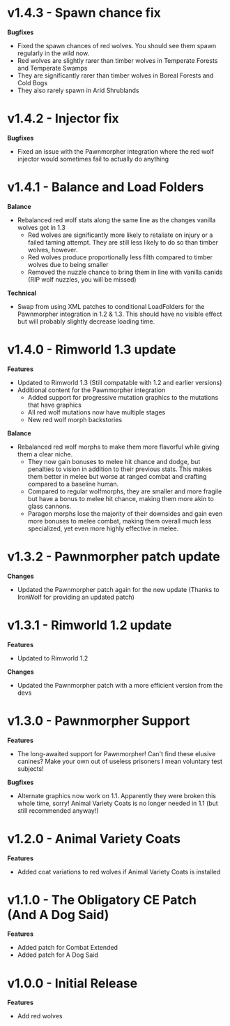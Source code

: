 # v1.4.3 - Spawn chance fix
**Bugfixes**
- Fixed the spawn chances of red wolves.  You should see them spawn regularly in the wild now.
- Red wolves are slightly rarer than timber wolves in Temperate Forests and Temperate Swamps
- They are significantly rarer than timber wolves in Boreal Forests and Cold Bogs
- They also rarely spawn in Arid Shrublands


# v1.4.2 - Injector fix
**Bugfixes**
- Fixed an issue with the Pawnmorpher integration where the red wolf injector would sometimes fail to actually do anything


# v1.4.1 - Balance and Load Folders
**Balance**
- Rebalanced red wolf stats along the same line as the changes vanilla wolves got in 1.3
  - Red wolves are significantly more likely to retaliate on injury or a failed taming attempt.  They are still less likely to do so than timber wolves, however.
  - Red wolves produce proportionally less filth compared to timber wolves due to being smaller
  - Removed the nuzzle chance to bring them in line with vanilla canids (RIP wolf nuzzles, you will be missed)

**Technical**
- Swap from using XML patches to conditional LoadFolders for the Pawnmorpher integration in 1.2 & 1.3.  This should have no visible effect but will probably slightly decrease loading time.


# v1.4.0 - Rimworld 1.3 update
**Features**
- Updated to Rimworld 1.3 (Still compatable with 1.2 and earlier versions)
- Additional content for the Pawnmorpher integration
  - Added support for progressive mutation graphics to the mutations that have graphics
  - All red wolf mutations now have multiple stages
  - New red wolf morph backstories
  
**Balance**
- Rebalanced red wolf morphs to make them more flavorful while giving them a clear niche.
  - They now gain bonuses to melee hit chance and dodge, but penalties to vision in addition to their previous stats.  This makes them better in melee but worse at ranged combat and crafting compared to a baseline human.
  - Compared to regular wolfmorphs, they are smaller and more fragile but have a bonus to melee hit chance, making them more akin to glass cannons.
  - Paragon morphs lose the majority of their downsides and gain even more bonuses to melee combat, making them overall much less specialized, yet even more highly effective in melee.
  


# v1.3.2 - Pawnmorpher patch update
**Changes**
- Updated the Pawnmorpher patch again for the new update (Thanks to IronWolf for providing an updated patch)


# v1.3.1 - Rimworld 1.2 update
**Features**
- Updated to Rimworld 1.2

**Changes**
- Updated the Pawnmorpher patch with a more efficient version from the devs


# v1.3.0 - Pawnmorpher Support
**Features**
- The long-awaited support for Pawnmorpher!  Can't find these elusive canines?  Make your own out of useless prisoners I mean voluntary test subjects!

**Bugfixes**
- Alternate graphics now work on 1.1.  Apparently they were broken this whole time, sorry!
  Animal Variety Coats is no longer needed in 1.1 (but still recommended anyway!)


# v1.2.0 - Animal Variety Coats
**Features**
- Added coat variations to red wolves if Animal Variety Coats is installed


# v1.1.0 - The Obligatory CE Patch (And A Dog Said)
**Features**
- Added patch for Combat Extended
- Added patch for A Dog Said


# v1.0.0 - Initial Release
**Features**
- Add red wolves
